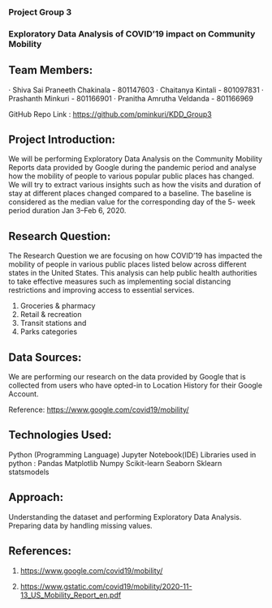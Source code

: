 ### Project Group 3
### Exploratory Data Analysis of COVID’19 impact on Community Mobility
 
## Team Members:    
 
·   	Shiva Sai Praneeth Chakinala    -     801147603
·   	Chaitanya Kintali 	          -	   801097831
·   	Prashanth Minkuri    	          -     801166901
·   	Pranitha Amrutha Veldanda       -     801166969
 
GitHub Repo Link :  https://github.com/pminkuri/KDD_Group3

 
## Project Introduction:
 
We will be performing Exploratory Data Analysis on the Community Mobility Reports data provided by Google during the pandemic period and analyse how the mobility of people to various popular public places has changed. We will try to extract various insights such as how the visits and duration of stay at different places changed compared to a baseline. The baseline is considered as the median value for the corresponding day of the 5- week period duration Jan 3–Feb 6, 2020.

 
## Research Question:
 
The Research Question we are focusing on how COVID’19 has impacted the mobility of people in various public places listed below across different states in the United States. This analysis can help public health authorities to take effective measures such as implementing social distancing restrictions and improving access to essential services.
 	
1. 	Groceries & pharmacy
2. 	Retail & recreation
3. 	Transit stations and
4. 	Parks categories

 
## Data Sources:
 
We are performing our research on the data provided by Google that is collected from users who have opted-in to Location History for their Google Account.
 
Reference: https://www.google.com/covid19/mobility/
 
## Technologies Used:
Python (Programming Language)
Jupyter Notebook(IDE)
Libraries used in python :
Pandas
Matplotlib
Numpy
Scikit-learn 
Seaborn
Sklearn
statsmodels

## Approach:
 
Understanding the dataset and performing Exploratory Data Analysis. Preparing data by handling missing values.
 
 
## References:  
 
1. https://www.google.com/covid19/mobility/
 
2.  https://www.gstatic.com/covid19/mobility/2020-11-13_US_Mobility_Report_en.pdf 	 

 
 
 
 

